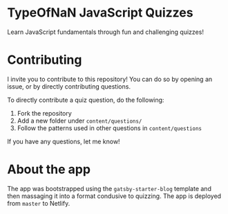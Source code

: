 # TypeOfNaN JavaScript Quizzes

Learn JavaScript fundamentals through fun and challenging quizzes!

# Contributing

I invite you to contribute to this repository! You can do so by opening an issue, or by directly contributing questions.

To directly contribute a quiz question, do the following:

1. Fork the repository
2. Add a new folder under `content/questions/`
3. Follow the patterns used in other questions in `content/questions`

If you have any questions, let me know!

# About the app

The app was bootstrapped using the `gatsby-starter-blog` template and then massaging it into a format condusive to quizzing. The app is deployed from `master` to Netlify.
